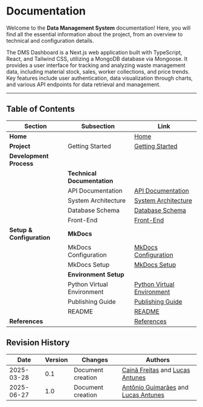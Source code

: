 # Documentation

Welcome to the **Data Management System** documentation! Here, you will find all the essential information about the project, from an overview to technical and configuration details.

The DMS Dashboard is a Next.js web application built with TypeScript, React, and Tailwind CSS, utilizing a MongoDB database via Mongoose. It provides a user interface for tracking and analyzing waste management data, including material stock, sales, worker collections, and price trends. Key features include user authentication, data visualization through charts, and various API endpoints for data retrieval and management.

---

## Table of Contents

| Section                   | Subsection                       | Link                                                                 |
| ------------------------- | -------------------------------- | -------------------------------------------------------------------- |
| **Home**                  |                                  | [Home](index.md)                                                     |
| **Project**               | Getting Started                  | [Getting Started](project/started.md)                                |
| **Development Process**   |                                  |                                                                      |
|                           | **Technical Documentation**      |                                                                      |
|                           | API Documentation                | [API Documentation](project/development/technical/api.md)            |
|                           | System Architecture              | [System Architecture](project/development/technical/architecture.md) |
|                           | Database Schema                  | [Database Schema](project/development/technical/database-schema.md)  |
|                           | Front-End                        | [Front-End](project/development/technical/frontend.md)               |
| **Setup & Configuration** | **MkDocs**                       |                                                                      |
|                           | MkDocs Configuration             | [MkDocs Configuration](setup/mkdocs-configuration.md)                |
|                           | MkDocs Setup                     | [MkDocs Setup](setup/mkdocs-setup.md)                                |
|                           | **Environment Setup**            |                                                                      |
|                           | Python Virtual Environment       | [Python Virtual Environment](setup/python-venv-setup.md)             |
|                           | Publishing Guide                 | [Publishing Guide](setup/publishing-guide.md)                        |
|                           | README                           | [README](setup/readme.md)                                            |
| **References**            |                                  | [References](references.md)                                          |

## Revision History

| Date       | Version | Changes           | Authors                                                                                                |
| ---------- | ------- | ----------------- | ------------------------------------------------------------------------------------------------------ |
| 2025-03-28 | 0.1     | Document creation | [Cainã Freitas](https://github.com/freitasc) and [Lucas Antunes](https://github.com/LucasGSAntunes)    |
| 2025-06-27 | 1.0     | Document creation | [Antônio Guimarães](https://github.com/T0minh0) and [Lucas Antunes](https://github.com/LucasGSAntunes) |
